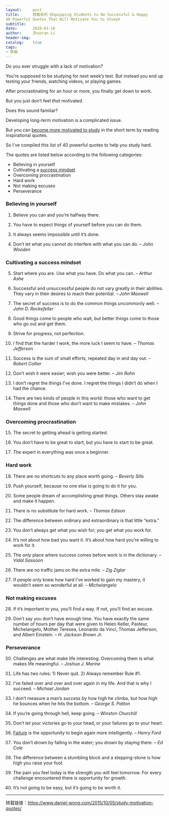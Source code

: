 ```yaml
---
layout:     post
title:      转载系列《Equipping Students to Be Successful & Happy
40 Powerful Quotes That Will Motivate You to Study》
subtitle:   
date:       2020-01-16
author:     Zhuoran Li
header-img: 
catalog:    true
tags:
- 转载
---
```


Do you ever struggle with a lack of motivation?

You’re supposed to be studying for next week’s test. But instead you  end up texting your friends, watching videos, or playing games.

After procrastinating for an hour or more, you finally get down to work.

But you just don’t feel *that* motivated.

Does this sound familiar?

Developing long-term motivation is a complicated issue.

But you can [become more motivated to study](https://www.daniel-wong.com/2018/04/23/get-motivated-to-study/) in the short term by reading inspirational quotes.

So I’ve compiled this list of 40 powerful quotes to help you study hard.

The quotes are listed below according to the following categories:

- Believing in yourself
- Cultivating a [success mindset](https://www.daniel-wong.com/2014/06/07/the-simple-3-letter-word-that-successful-people-use-every-day/)
- Overcoming procrastination
- Hard work
- Not making excuses
- Perseverance

### **Believing in yourself**

1. Believe you can and you’re halfway there.

2. You have to expect things of yourself before you can do them.

3. It always seems impossible until it’s done.

4. Don’t let what you cannot do interfere with what you can do. *– John Wooden*

### **Cultivating a success mindset**

5. Start where you are. Use what you have. Do what you can. *– Arthur Ashe*

6. Successful and unsuccessful people  do not vary greatly in their abilities. They vary in their desires to  reach their potential. *– John Maxwell*

7. The secret of success is to do the common things uncommonly well. *– John D. Rockefeller*

8. Good things come to people who wait, but better things come to those who go out and get them.

9. Strive for progress, not perfection.

10. I find that the harder I work, the more luck I seem to have. *– Thomas Jefferson*

11. Success is the sum of small efforts, repeated day in and day out. *– Robert Collier*

12. Don’t wish it were easier; wish you were better. *– Jim Rohn*

13. I don’t regret the things I’ve done. I regret the things I didn’t do when I had the chance.

14. There are two kinds of people in this world: those who want to get things done and those who don’t want to make mistakes. *– John Maxwell*

### **Overcoming procrastination**

15. The secret to getting ahead is getting started.

16. You don’t have to be great to start, but you have to start to be great.

17. The expert in everything was once a beginner.

### **Hard work**

18. There are no shortcuts to any place worth going. *– Beverly Sills*

19. Push yourself, because no one else is going to do it for you.

20. Some people dream of accomplishing great things. Others stay awake and make it happen.

21. There is no substitute for hard work. *– Thomas Edison*

22. The difference between ordinary and extraordinary is that little “extra.”

23. You don’t always get what you wish for; you get what you work for.

24. It’s not about how bad you want it. It’s about how hard you’re willing to work for it.

25. The only place where success comes before work is in the dictionary. *– Vidal Sassoon*

26. There are no traffic jams on the extra mile. *– Zig Ziglar*

27. If people only knew how hard I’ve worked to gain my mastery, it wouldn’t seem so wonderful at all. *–* *Michelangelo*

### **Not making excuses**

28. If it’s important to you, you’ll find a way. If not, you’ll find an excuse.

29. Don’t say you don’t have enough  time. You have exactly the same number of hours per day that were given  to Helen Keller, Pasteur, Michelangelo, Mother Teresea, Leonardo da  Vinci, Thomas Jefferson, and Albert Einstein. *– H. Jackson Brown Jr.*

### **Perseverance**

30. Challenges are what make life interesting. Overcoming them is what makes life meaningful. *– Joshua J. Marine*

31. Life has two rules: 1) Never quit. 2) Always remember Rule #1.

32. I’ve failed over and over and over again in my life. And that is why I succeed. *– Michael Jordan*

33. I don’t measure a man’s success by how high he climbs, but how high he bounces when he hits the bottom. *– George S. Patton*

34. If you’re going through hell, keep going. *– Winston Churchill*

35. Don’t let your victories go to your head, or your failures go to your heart.

36. [Failure](https://www.daniel-wong.com/2012/05/14/students-fear-of-failure-begins-with-the-teacher/) is the opportunity to begin again more intelligently. *– Henry Ford*

37. You don’t drown by falling in the water; you drown by staying there. *– Ed Cole*

38. The difference between a stumbling block and a stepping-stone is how high you raise your foot.

39. The pain you feel today is the strength you will feel tomorrow.  For every challenge encountered there is opportunity for growth.

40. It’s not going to be easy, but it’s going to be worth it.

---

转载链接：https://www.daniel-wong.com/2015/10/05/study-motivation-quotes/